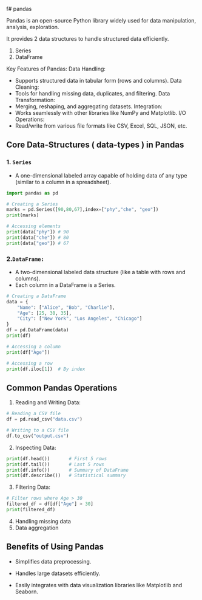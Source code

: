 f# pandas

 Pandas is an open-source Python library widely
 used for
  data manipulation,
  analysis,
  exploration.
  
  It provides 2 data structures  to
  handle structured data efficiently.

   1. Series
   2. DataFrame

 Key Features of Pandas:
  Data Handling:

- Supports structured data in tabular
     form (rows and columns).
  Data Cleaning:
- Tools for handling missing data,
     duplicates, and filtering.
  Data Transformation:
- Merging, reshaping, and aggregating datasets.
  Integration:
- Works seamlessly with other libraries like
     NumPy and Matplotlib.
  I/O Operations:
- Read/write from various file formats
     like CSV, Excel, SQL, JSON, etc.

## Core Data-Structures ( data-types ) in Pandas

### 1. `Series`

- A one-dimensional labeled array capable
  of holding data of any type
  (similar to a column in a spreadsheet).

```python
import pandas as pd

# Creating a Series
marks = pd.Series([90,80,67],index=["phy","che", "geo"])
print(marks)

# Accessing elements
print(data["phy"]) # 90
print(data["che"]) # 80
print(data["geo"]) # 67
```

### 2.`DataFrame:`

- A two-dimensional labeled data structure
    (like a table with rows and columns).
- Each column in a DataFrame is a Series.

```python
# Creating a DataFrame
data = {
    "Name": ["Alice", "Bob", "Charlie"],
    "Age": [25, 30, 35],
    "City": ["New York", "Los Angeles", "Chicago"]
}
df = pd.DataFrame(data)
print(df)

# Accessing a column
print(df["Age"])

# Accessing a row
print(df.iloc[1])  # By index
```

## Common Pandas Operations

1. Reading and Writing Data:

```python
# Reading a CSV file
df = pd.read_csv("data.csv")

# Writing to a CSV file
df.to_csv("output.csv")
```

2. Inspecting Data:

```python
print(df.head())       # First 5 rows
print(df.tail())       # Last 5 rows
print(df.info())       # Summary of DataFrame
print(df.describe())   # Statistical summary
```

3. Filtering Data:

```python
# Filter rows where Age > 30
filtered_df = df[df["Age"] > 30]
print(filtered_df)
```

4. Handling missing data
5. Data aggregation

## Benefits of Using Pandas

- Simplifies data preprocessing.

- Handles large datasets efficiently.
- Easily integrates with data visualization
   libraries like Matplotlib and Seaborn.
